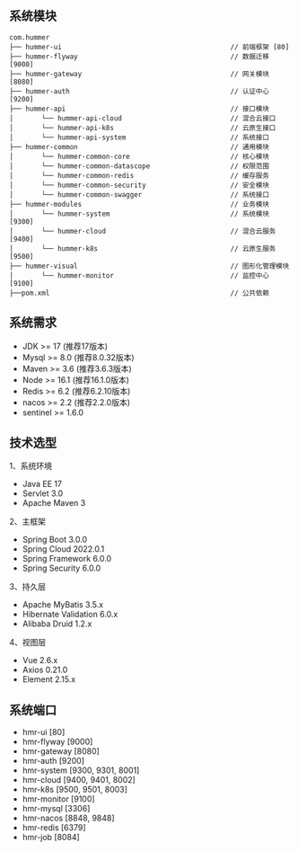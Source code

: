 ## 系统模块

~~~
com.hummer     
├── hummer-ui                                          // 前端框架 [80]
├── hummer-flyway                                      // 数据迁移 [9000]
├── hummer-gateway                                     // 网关模块 [8080]
├── hummer-auth                                        // 认证中心 [9200]
├── hummer-api                                         // 接口模块
│       └── hummer-api-cloud                           // 混合云接口
│       └── hummer-api-k8s                             // 云原生接口
│       └── hummer-api-system                          // 系统接口
├── hummer-common                                      // 通用模块
│       └── hummer-common-core                         // 核心模块
│       └── hummer-common-datascope                    // 权限范围
│       └── hummer-common-redis                        // 缓存服务
│       └── hummer-common-security                     // 安全模块
│       └── hummer-common-swagger                      // 系统接口
├── hummer-modules                                     // 业务模块
│       └── hummer-system                              // 系统模块 [9300]
│       └── hummer-cloud                               // 混合云服务 [9400]
│       └── hummer-k8s                                 // 云原生服务 [9500]
├── hummer-visual                                      // 图形化管理模块
│       └── hummer-monitor                             // 监控中心 [9100]
├──pom.xml                                             // 公共依赖
~~~

## 系统需求

- JDK >= 17 (推荐17版本)
- Mysql >= 8.0 (推荐8.0.32版本)
- Maven >= 3.6 (推荐3.6.3版本)
- Node >= 16.1 (推荐16.1.0版本)
- Redis >= 6.2 (推荐6.2.10版本)
- nacos >= 2.2 (推荐2.2.0版本)
- sentinel >= 1.6.0

## 技术选型

1、系统环境

- Java EE 17
- Servlet 3.0
- Apache Maven 3

2、主框架

- Spring Boot 3.0.0
- Spring Cloud 2022.0.1
- Spring Framework 6.0.0
- Spring Security 6.0.0

3、持久层

- Apache MyBatis 3.5.x
- Hibernate Validation 6.0.x
- Alibaba Druid 1.2.x

4、视图层

- Vue 2.6.x
- Axios 0.21.0
- Element 2.15.x

## 系统端口

- hmr-ui [80]
- hmr-flyway [9000]
- hmr-gateway [8080]
- hmr-auth [9200]
- hmr-system [9300, 9301, 8001]
- hmr-cloud [9400, 9401, 8002]
- hmr-k8s [9500, 9501, 8003]
- hmr-monitor [9100]
- hmr-mysql [3306]
- hmr-nacos [8848, 9848]
- hmr-redis [6379]
- hmr-job [8084]
